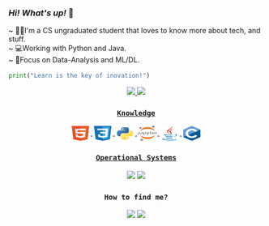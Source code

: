 ### *Hi! What's up!* 👋

~ 👦🏻I'm a CS ungraduated student that loves to know more about tech, and stuff.
<br>
~ 💻Working with Python and Java.
<br>
~ 📖Focus on Data-Analysis and ML/DL.

  ~~~python
  print("Learn is the key of inovation!")
  ~~~
  
<div align="center">

</div>

<div align="center">
  
  <a href="https://github.com/MoonHawlk">
  <img height="180em" src="https://github-readme-stats.vercel.app/api?username=MoonHawlk&show_icons=true&theme=blue&include_all_commits=true&count_private=true"/>
  <img height="180em" src="https://github-readme-stats.vercel.app/api/top-langs/?username=MoonHawlk&layout=compact&langs_count=7&theme=blue"/>
    
</div>
<h3 align="center">
    
    Knowledge
    
</h3>
  
<div align="center">
  
  <img align="center" alt="MoonHawlk-HTML" height="30" width="40" src="https://raw.githubusercontent.com/devicons/devicon/master/icons/html5/html5-original.svg">
  <img align="center" alt="MoonHawlk-CSS" height="30" width="40" src="https://raw.githubusercontent.com/devicons/devicon/master/icons/css3/css3-original.svg">
  <img align="center" alt="MoonHawlk-Python" height="30" width="40" src="https://raw.githubusercontent.com/devicons/devicon/master/icons/python/python-original.svg">
  <img align="center" alt="MoonHawlk-Jupyter" height="30" width="40" src="https://github.com/devicons/devicon/blob/master/icons/jupyter/jupyter-original-wordmark.svg">
  <img align="center" alt="MoonHawlk-Java" height="30" width="40" src="https://github.com/devicons/devicon/blob/master/icons/java/java-original.svg">
  <img align="center" alt="MoonHawlk-C" height="30" width="40" src="https://github.com/devicons/devicon/blob/master/icons/c/c-original.svg">
  
</div>
<h3 align="center">
    
    Operational Systems
    
</h3>  

  
<div align="center">
  
  <a target="_blank"><img src="https://img.shields.io/badge/Windows-0078D6?style=for-the-badge&logo=windows&logoColor=white" target="_blank"></a>
  <a target="_blank"><img src="https://img.shields.io/badge/Ubuntu-E95420?style=for-the-badge&logo=ubuntu&logoColor=white" target="_blank"></a>
  
</div>

<h3 align="center">
    
    How to find me?
    
</h3>
  
<div align="center">
  <a href = "mailto:minewitherboy@gmail.com"><img src="https://img.shields.io/badge/-Gmail-%23333?style=for-the-badge&logo=gmail&logoColor=white" target="_blank"></a>
  <a href="https://www.linkedin.com/in/filipe-moreno-5a614b1b7/" target="_blank"><img src="https://img.shields.io/badge/-LinkedIn-%230077B5?style=for-the-badge&logo=linkedin&logoColor=white" target="_blank"></a> 
</div>

 
